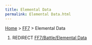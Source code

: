 ```yaml
---
title: Elemental Data
permalink: Elemental Data.html
---
```


[Home](../Main%20Page.md) > [FF7](../FF7.md) > Elemental Data

1.  REDIRECT [FF7/Battle/Elemental Data][]

  [FF7/Battle/Elemental Data]: Battle/Elemental%20Data.md "wikilink"
